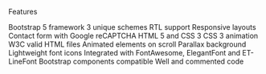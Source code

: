 Features

Bootstrap 5 framework
3 unique schemes
RTL support
Responsive layouts
Contact form with Google reCAPTCHA
HTML 5 and CSS 3
CSS 3 animation
W3C valid HTML files
Animated elements on scroll
Parallax background
Lightweight font icons
Integrated with FontAwesome, ElegantFont and ET-LineFont
Bootstrap components compatible
Well and commented code

